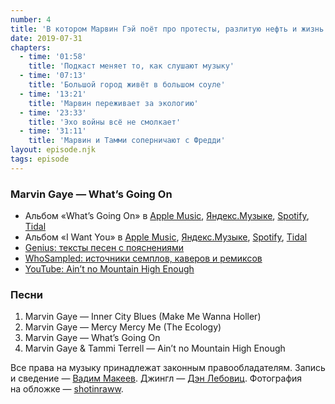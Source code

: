 ```yaml
---
number: 4
title: 'В котором Марвин Гэй поёт про протесты, разлитую нефть и жизнь в гетто'
date: 2019-07-31
chapters:
  - time: '01:58'
    title: 'Подкаст меняет то, как слушают музыку'
  - time: '07:13'
    title: 'Большой город живёт в большом соуле'
  - time: '13:21'
    title: 'Марвин переживает за экологию'
  - time: '23:33'
    title: 'Эхо войны всё не смолкает'
  - time: '31:11'
    title: 'Марвин и Тамми соперничают с Фредди'
layout: episode.njk
tags: episode
---
```


### Marvin Gaye — What’s Going On

- Альбом «What’s Going On» в
  [Apple Music](https://music.apple.com/album/1440776527),
  [Яндекс.Музыке](https://music.yandex.ru/album/87116),
  [Spotify](https://open.spotify.com/album/51OTwBCtfrubk9HRlKKw41),
  [Tidal](https://tidal.com/browse/album/572218)
- Альбом «I Want You» в
  [Apple Music](https://music.apple.com/album/1440815358),
  [Яндекс.Музыке](https://music.yandex.ru/album/2502752),
  [Spotify](https://open.spotify.com/album/0EM4Q0JUVZ8FNqmT5CI2E7),
  [Tidal](https://tidal.com/browse/album/584790)
- [Genius: тексты песен с пояснениями](https://genius.com/)
- [WhoSampled: источники семплов, каверов и ремиксов](https://www.whosampled.com/)
- [YouTube: Ain’t no Mountain High Enough](https://www.youtube.com/watch?v=IC5PL0XImjw)

### Песни

1. Marvin Gaye — Inner City Blues (Make Me Wanna Holler)
2. Marvin Gaye — Mercy Mercy Me (The Ecology)
3. Marvin Gaye — What’s Going On
4. Marvin Gaye & Tammi Terrell — Ain’t no Mountain High Enough

Все права на музыку принадлежат законным правообладателям.
Запись и сведение — [Вадим Макеев](https://twitter.com/pepelsbey).
Джингл — [Дэн Лебовиц](https://www.youtube.com/channel/UC38A5qHrlc_Zgua7vL4b96w).
Фотография на обложке — [shotinraww](https://unsplash.com/photos/Zw2-HhnCV2U).
